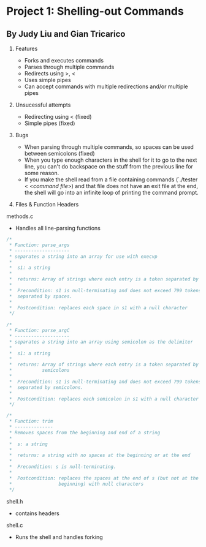 # Project 1: Shelling-out Commands
## By Judy Liu and Gian Tricarico

1. Features
   - Forks and executes commands
   - Parses through multiple commands 
   - Redirects using >, <
   - Uses simple pipes
   - Can accept commands with multiple redirections and/or multiple pipes
  
2. Unsucessful attempts
   - Redirecting using < (fixed)
   - Simple pipes (fixed)
   
3. Bugs
   - When parsing through multiple commands, so spaces can be used between semicolons (fixed)
   - When you type enough characters in the shell for it to go to the next line,
     you can't do backspace on the stuff from the previous line for some reason.
   - If you make the shell read from a file containing commands
     (`./tester < <*command file*>) and that file does not have an exit file at
     the end, the shell will go into an infinite loop of printing the command
     prompt.
4. Files & Function Headers

methods.c
   - Handles all line-parsing functions
```C
/*
 * Function: parse_args
 * --------------------
 * separates a string into an array for use with execvp
 *
 *  s1: a string
 *
 *  returns: Array of strings where each entry is a token separated by spaces
 *
 *  Precondition: s1 is null-terminating and does not exceed 799 tokens
 *  separated by spaces.
 *
 *  Postcondition: replaces each space in s1 with a null character
 */
 
/*
 * Function: parse_argC
 * --------------------
 * separates a string into an array using semicolon as the delimiter
 *
 *  s1: a string
 *
 *  returns: Array of strings where each entry is a token separated by
 *           semicolons
 *
 *  Precondition: s1 is null-terminating and does not exceed 799 tokens
 *  separated by semicolons.
 *
 *  Postcondition: replaces each semicolon in s1 with a null character
 */

/*
 * Function: trim
 * --------------
 * Removes spaces from the beginning and end of a string
 *
 *  s: a string
 *
 *  returns: a string with no spaces at the beginning or at the end
 *
 *  Precondition: s is null-terminating.
 *
 *  Postcondition: replaces the spaces at the end of s (but not at the
 *                 beginning) with null characters
 */
```
   
shell.h
   - contains headers

shell.c
   - Runs the shell and handles forking